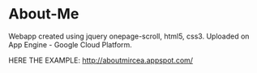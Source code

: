 # About-Me

Webapp created using jquery onepage-scroll, html5, css3. Uploaded on App Engine - Google Cloud Platform.

HERE THE EXAMPLE: http://aboutmircea.appspot.com/
